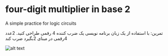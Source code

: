 # four-digit multiplier in base 2
A simple practice for logic circuits


تمرین:
 با استفاده از یک زبان برنامه نویسی یک ضرب کننده 4 رقمی طراحی کنید. 2عدد 4رقمی در مبنای 2بگیرد ضرب کند
 
![alt text](http://s8.picofile.com/file/8349341592/unnamed.jpg)
